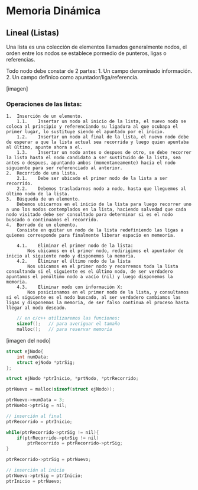 # Memoria Dinámica

## Lineal (Listas)

Una lista es una colección de elementos llamados generalmente nodos, el orden entre los nodos se establece pormedio de punteros, ligas o referencias.

Todo nodo debe constar de 2 partes:
    1.  Un campo denominado información.
    2.  Un campo definico como apuntador/liga/referencia.

[imagen]

### Operaciones de las listas:
    1.  Inserción de un elemento.
        1.1.    Insertar un nodo al inicio de la lista, el nuevo nodo se coloca al principio y referenciando su ligadura al que ocubapa el primer lugar, lo sustituye siendo el apuntado por el inicio.
        1.2.    Insertar un nodo al final de la lista, el nuevo nodo debe de esperar a que la lista actual sea recorrida y luego quien apuntaba al último, apunte ahora a el.
        1.3.    Insertar un nodo antes o despues de otro, se debe recorrer la lista hasta el nodo candidato a ser sustituido de la lista, sea antes o despues, apuntando ambos (momentaneamente) hacia el nodo siguiente para ser referenciado al anterior.
    2.  Recorrido de una lista.
        2.1.    Debe ser ubicado el primer nodo de la lista a ser recorrido.
        2.2.    Debemos trasladarnos nodo a nodo, hasta que lleguemos al último nodo de la lista.
    3.  Búsqueda de un elemento.
        Debemos ubicarnos en el inicio de la lista para luego recorrer uno a uno los nodos contemplados en la lista, haciendo salvedad que cada nodo visitado debe ser consultado para determinar si es el nodo buscado o continuamos el recorrido.
    4.  Borrado de un elemento.
        Consiste en quitar un nodo de la lista redefiniendo las ligas a quienes corresponde para finalmente liberar espacio en memeoria.

        4.1.    Eliminar el primer nodo de la lista:
            Nos ubicamos en el primer nodo, redirigimos el apuntador de inicio al siguiente nodo y disponemos la memoria.
        4.2.    Eliminar el último nodo de la lista
            Nos ubicamos en el primer nodo y recorremos toda la lista consultando si el siguiente es el último nodo, de ser verdadero apuntamos el penúltimo nodo a vacío (nil) y luego disponemos la memoria.
        4.3.    Eliminar nodo con información X:
            Nos posicionamos en el primer nodo de la lista, y consultamos si el siguiente es el nodo buscado, al ser verdadero cambiamos las ligas y disponemos la memoria, de ser falso continua el proceso hasta llegar al nodo deseado.

``` cpp
    // en c/c++ utilizaremos las funciones:
    sizeof();   // para averiguar el tamaño
    malloc();   // para reservar memoria
```

[imagen del nodo]

``` cpp
struct ejNodo{
    int numData;
    struct ejNodo *ptrSig;
};

struct ejNodo *ptrInicio, *prtNodo, *ptrRecorrido;

ptrNuevo = malloc(sizeof(struct ejNodo));

ptrNuevo->numData = 3;
ptrNuebo->ptrSig = nil;

// inserción al final
ptrRecorrido = ptrInicio;

while(ptrRecorrido->ptrSig != nil){
    if(ptrRecorrido->ptrSig != nil)
        ptrRecorrido = ptrRecorrido->ptrSig;
}

ptrRecorrido->ptrSig = ptrNuevo;
```

``` cpp
// inserción al inicio
ptrNuevo->ptrSig = ptrInicio;
ptrInicio = ptrNuevo;
```
